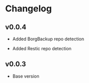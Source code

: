 # Changelog

## v0.0.4

- Added BorgBackup repo detection

- Added Restic repo detection

## v0.0.3

- Base version

